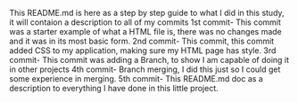 This README.md is here as a step by step guide to what I did in this study, it will contaion a description to all of my commits
1st commit- This commit was a starter example of what a HTML file is, there was no changes made and it was in its most basic form.
2nd commit- This commit, this commit added CSS to my application, making sure my HTML page has style.
3rd commit- This commit was adding a Branch, to show I am capable of doing it in other projects
4th commit- Branch merging, I did this just so I could get some experience in merging.
5th commit- This README.md doc as a description to everything I have done in this little project.
